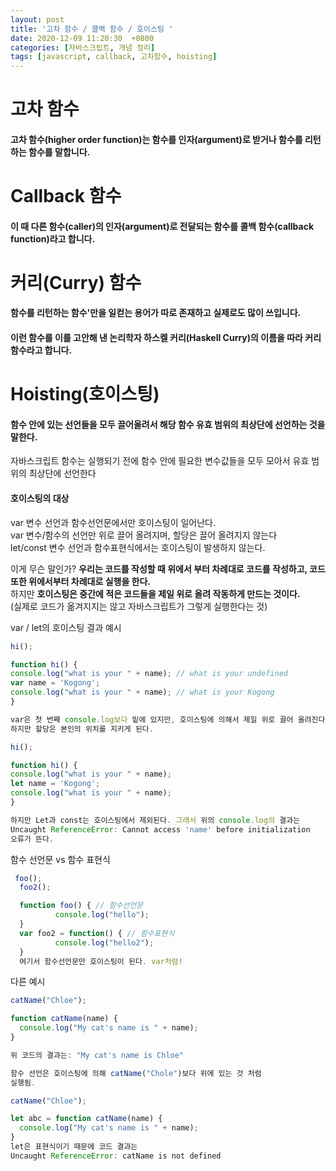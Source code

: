 ```yaml
---
layout: post
title: '고차 함수 / 콜백 함수 / 호이스팅 '
date: 2020-12-09 11:20:30  +0800
categories: [자바스크립트, 개념 정리]
tags: [javascript, callback, 고차함수, hoisting]
---
```


# **고차 함수**

#### **고차 함수(higher order function)는 함수를 인자(argument)로 받거나 함수를 리턴하는 함수를 말합니다.**

# **Callback 함수**

#### **이 때 다른 함수(caller)의 인자(argument)로 전달되는 함수를 콜백 함수(callback function)라고 합니다.**

# **커리(Curry) 함수**

#### **함수를 리턴하는 함수'만을 일컫는 용어가 따로 존재하고 실제로도 많이 쓰입니다.**

#### **이런 함수를 이를 고안해 낸 논리학자 하스켈 커리(Haskell Curry)의 이름을 따라 커리 함수라고 합니다.**

# **Hoisting(호이스팅)**

#### **함수 안에 있는 선언들을 모두 끌어올려서 해당 함수 유효 범위의 최상단에 선언하는 것을 말한다.**

자바스크립트 함수는 실행되기 전에 함수 안에 필요한 변수값들을 모두 모아서 유효 범위의 최상단에 선언한다

#### **호이스팅의 대상**

var 변수 선언과 함수선언문에서만 호이스팅이 일어난다.  
var 변수/함수의 선언만 위로 끌어 올려지며, 할당은 끌어 올려지지 않는다  
let/const 변수 선언과 함수표현식에서는 호이스팅이 발생하지 않는다.

이게 무슨 말인가? **우리는 코드를 작성할 때 위에서 부터 차례대로 코드를 작성하고, 코드 또한 위에서부터 차례대로 실행을 한다.**  
하지만 **호이스팅은 중간에 적은 코드들을 제일 위로 올려 작동하게 만드는 것이다.**  
(실제로 코드가 옮겨지지는 않고 자바스크립트가 그렇게 실행한다는 것)

var / let의 호이스팅 결과 예시

```js
hi();

function hi() {
console.log("what is your " + name); // what is your undefined
var name = 'Kogong';
console.log("what is your " + name); // what is your Kogong
}

var은 첫 번째 console.log보다 밑에 있지만, 호이스팅에 의해서 제일 위로 끌어 올려진다.
하지만 할당은 본인의 위치를 지키게 된다.

hi();

function hi() {
console.log("what is your " + name);
let name = 'Kogong';
console.log("what is your " + name);
}

하지만 Let과 const는 호이스팅에서 제외된다. 그래서 위의 console.log의 결과는
Uncaught ReferenceError: Cannot access 'name' before initialization
오류가 뜬다.
```

함수 선언문 vs 함수 표현식

```js
 foo();
  foo2();

  function foo() { // 함수선언문
          console.log("hello");
  }
  var foo2 = function() { // 함수표현식
          console.log("hello2");
  }
  여기서 함수선언문만 호이스팅이 된다. var처럼!
```

다른 예시

```js
catName("Chloe");

function catName(name) {
  console.log("My cat's name is " + name);
}

위 코드의 결과는: "My cat's name is Chloe"

함수 선언은 호이스팅에 의해 catName("Chole")보다 위에 있는 것 처럼
실행됨.


```

```js
catName("Chloe");

let abc = function catName(name) {
  console.log("My cat's name is " + name);
}
let은 표현식이기 때문에 코드 결과는
Uncaught ReferenceError: catName is not defined
```
